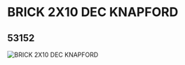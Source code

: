 # BRICK 2X10 DEC KNAPFORD
## 53152
![BRICK 2X10 DEC KNAPFORD](https://lc-www-live-s.legocdn.com/media/bricks/5/2/4265147.jpg)